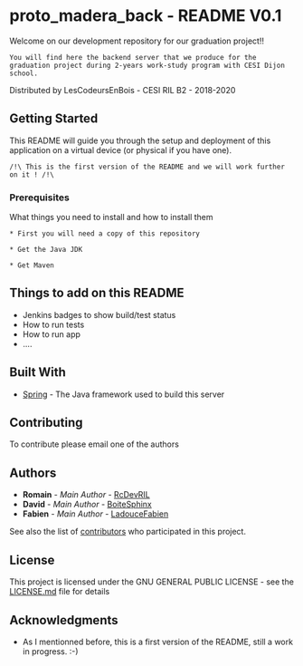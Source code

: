 # proto_madera_back - README V0.1

Welcome on our development repository for our graduation project!! 

    You will find here the backend server that we produce for the graduation project during 2-years work-study program with CESI Dijon school.
  
Distributed by LesCodeursEnBois - CESI RIL B2 - 2018-2020

## Getting Started

This README will guide you through the setup and deployment of this application on a virtual device (or physical if you have one).

    /!\ This is the first version of the README and we will work further on it ! /!\ 

### Prerequisites

What things you need to install and how to install them

    * First you will need a copy of this repository
    
    * Get the Java JDK
	
	* Get Maven

## Things to add on this README

* Jenkins badges to show build/test status
* How to run tests
* How to run app
* ....

## Built With

* [Spring](https://spring.io/) - The Java framework used to build this server

## Contributing

To contribute please email one of the authors

## Authors

* **Romain** - *Main Author* - [RcDevRIL](https://github.com/RcDevRIL)
* **David** - *Main Author* - [BoiteSphinx](https://github.com/BoiteSphinx)
* **Fabien** - *Main Author* - [LadouceFabien](https://github.com/LadouceFabien) 

See also the list of [contributors](https://github.com/RcDevRIL/proto_madera_back/contributors) who participated in this project.

## License

This project is licensed under the GNU GENERAL PUBLIC LICENSE - see the [LICENSE.md](https://github.com/RcDevRIL/proto_madera_back/blob/master/LICENSE) file for details

## Acknowledgments

* As I mentionned before, this is a first version of the README, still a work in progress. :-)
